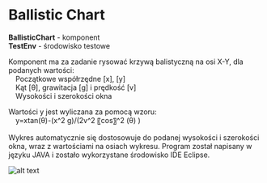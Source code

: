 ﻿# Ballistic Chart
 
 <b>BallisticChart</b> - komponent </br>
 <b>TestEnv</b> - środowisko testowe
 
 Komponent ma za zadanie rysować krzywą balistyczną na osi X-Y, dla podanych wartości:</br>
&emsp;Początkowe współrzędne [x], [y]</br>
&emsp;Kąt [θ], grawitacja [g] i prędkość [v]</br>
&emsp;Wysokości i szerokości okna</br>

Wartości y jest wyliczana za pomocą wzoru: </br>
&emsp;y=xtan(θ)-(x^2 g)/(2v^2 〖cos〗^2 (θ) ) </br> </br>
Wykres automatycznie się dostosowuje do podanej wysokości i szerokości okna, wraz z wartościami na osiach wykresu.
Program został napisany w języku JAVA i zostało wykorzystane środowisko IDE Eclipse.

![alt text](https://github.com/x3voo/PK-2021-BallisticChart/blob/main/preview.png)
